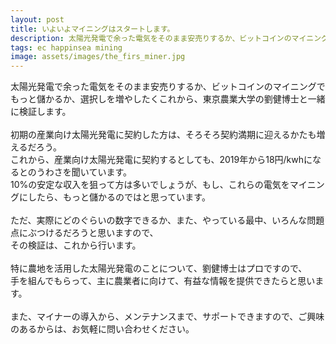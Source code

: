 ```yaml
---
layout: post
title: いよいよマイニングはスタートします。
description: 太陽光発電で余った電気をそのまま安売りするか、ビットコインのマイニングでもっと儲かるか、選択しを増やしたくこれから、東京農業大学の劉健博士と一緒に検証します。
tags: ec happinsea mining
image: assets/images/the_firs_miner.jpg
---
```

太陽光発電で余った電気をそのまま安売りするか、ビットコインのマイニングでもっと儲かるか、選択しを増やしたくこれから、東京農業大学の劉健博士と一緒に検証します。<br>
<br>
初期の産業向け太陽光発電に契約した方は、そろそろ契約満期に迎えるかたも増えるだろう。<br>
これから、産業向け太陽光発電に契約するとしても、2019年から18円/kwhになるとのうわさを聞いています。<br>
10%の安定な収入を狙って方は多いでしょうが、もし、これらの電気をマイニングにしたら、もっと儲かるのではと思っています。<br>
<br>
ただ、実際にどのぐらいの数字できるか、また、やっている最中、いろんな問題点にぶつけるだろうと思いますので、<br>
その検証は、これから行います。<br>
<br>
特に農地を活用した太陽光発電のことについて、劉健博士はプロですので、<br>
手を組んでもらって、主に農業者に向けて、有益な情報を提供できたらと思います。<br>
<br>
また、マイナーの導入から、メンテナンスまで、サポートできますので、ご興味のあるからは、お気軽に問い合わせください。
